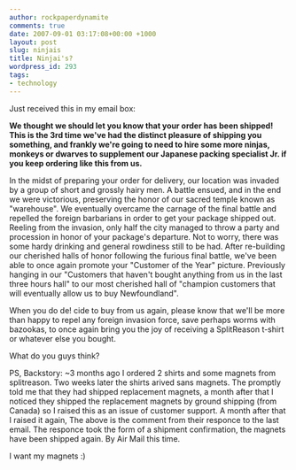 ```yaml
---
author: rockpaperdynamite
comments: true
date: 2007-09-01 03:17:08+00:00 +1000
layout: post
slug: ninjais
title: Ninjai's?
wordpress_id: 293
tags:
- technology
---
```





Just received this in my email box:




**We thought we should let you know that your order has been shipped! This is the 3rd time we've had the distinct pleasure of shipping you something, and frankly we're going to need to hire some more ninjas, monkeys or dwarves to supplement our Japanese packing specialist Jr. if you keep ordering like this from us.**<!-- more -->




	




In the midst of preparing your order for delivery, our location was invaded by a group of short and grossly hairy men. A battle ensued, and in the end we were victorious, preserving the honor of our sacred temple known as "warehouse". We eventually overcame the carnage of the final battle and repelled the foreign barbarians in order to get your package shipped out. Reeling from the invasion, only half the city managed to throw a party and procession in honor of your package's departure. Not to worry, there was some hardy drinking and general rowdiness still to be had. After re-building our cherished halls of honor following the furious final battle, we've been able to once again promote your "Customer of the Year" picture. Previously hanging in our "Customers that haven't bought anything from us in the last three hours hall" to our most cherished hall of "champion customers that will eventually allow us to buy Newfoundland".


When you do de! cide to buy from us again, please know that we'll be more than happy to repel any foreign invasion force, save perhaps worms with bazookas, to once again bring you the joy of receiving a SplitReason t-shirt or whatever else you bought.

What do you guys think?

PS, Backstory: ~3 months ago I ordered 2 shirts and some magnets from splitreason. Two weeks later the shirts arived sans magnets. The promptly told me that they had shipped replacement magnets, a month after that I noticed they shipped the replacement magnets by ground shipping (from Canada) so I raised this as an issue of customer support. A month after that I raised it again, The above is the comment from their responce to the last email. The responce took the form of a shipment confirmation, the magnets have been shipped again. By Air Mail this time.

I want my magnets :)
